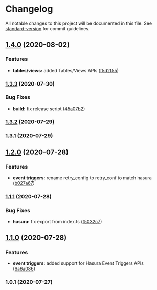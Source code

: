 # Changelog

All notable changes to this project will be documented in this file. See [standard-version](https://github.com/conventional-changelog/standard-version) for commit guidelines.

## [1.4.0](https://github.com/sean-11x/hasura-sdk/compare/v1.3.3...v1.4.0) (2020-08-02)


### Features

* **tables/views:** added Tables/Views APIs ([f5d2f55](https://github.com/sean-11x/hasura-sdk/commit/f5d2f55a5b6826c3e71cdbe64e29fac90e43d4b7))

### [1.3.3](https://github.com/sean-11x/hasura-sdk/compare/v1.3.2...v1.3.3) (2020-07-30)


### Bug Fixes

* **build:** fix release script ([45a07b2](https://github.com/sean-11x/hasura-sdk/commit/45a07b25d1bbeba3c3f264f05bc5b80918b1a4a7))

### [1.3.2](https://github.com/sean-11x/hasura-sdk/compare/v1.3.1...v1.3.2) (2020-07-29)

### [1.3.1](https://github.com/sean-11x/hasura-sdk/compare/v1.2.0...v1.3.1) (2020-07-29)

## [1.2.0](https://github.com/sean-11x/hasura-sdk/compare/v1.1.1...v1.2.0) (2020-07-28)


### Features

* **event triggers:** rename retry_config to retry_conf to match hasura ([b027a67](https://github.com/sean-11x/hasura-sdk/commit/b027a672740bde1c8030ba7bf6c41013094fdcfa))

### [1.1.1](https://github.com/sean-11x/hasura-sdk/compare/v1.1.0...v1.1.1) (2020-07-28)


### Bug Fixes

* **hasura:** fix export from index.ts ([f5032c7](https://github.com/sean-11x/hasura-sdk/commit/f5032c787ad20b802790873664c49890727952a6))

## [1.1.0](https://github.com/sean-11x/hasura-sdk/compare/v1.0.1...v1.1.0) (2020-07-28)


### Features

* **event triggers:** added support for Hasura Event Triggers APIs ([6a6a086](https://github.com/sean-11x/hasura-sdk/commit/6a6a0862f6e18d20fb7711c82e26e05bc36dc798))

### 1.0.1 (2020-07-27)
